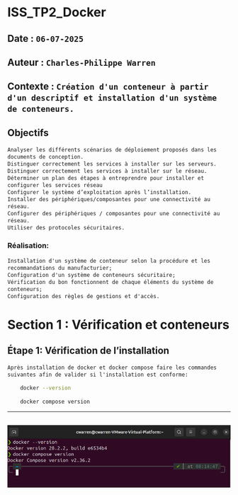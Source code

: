 # ISS_TP2_Docker

## Date : `06-07-2025`
## Auteur : `Charles-Philippe Warren`
## Contexte : `Création d'un conteneur à partir d'un descriptif et installation d'un système de conteneurs.`

## Objectifs

    Analyser les différents scénarios de déploiement proposés dans les documents de conception.
    Distinguer correctement les services à installer sur les serveurs.
    Distinguer correctement les services à installer sur le réseau.
    Déterminer un plan des étapes à entreprendre pour installer et configurer les services réseau
    Configurer le système d’exploitation après l’installation.
    Installer des périphériques/composantes pour une connectivité au réseau.
    Configurer des périphériques / composantes pour une connectivité au réseau.
    Utiliser des protocoles sécuritaires.

### Réalisation: 
    Installation d'un système de conteneur selon la procédure et les recommandations du manufacturier;
    Configuration d'un système de conteneurs sécuritaire;
    Vérification du bon fonctionnent de chaque éléments du système de conteneurs;
    Configuration des règles de gestions et d'accès.

# Section 1 : Vérification et conteneurs

## Étape 1: Vérification de l’installation
    Après installation de docker et docker compose faire les commandes suivantes afin de valider si l'installation est conforme: 
```bash
    docker --version
```
```bash
    docker compose version
```
---
![Etape1Capture1](captures/Etape1Capture1.png)
---
